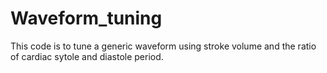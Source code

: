 # Waveform_tuning
This code is to tune a generic waveform using stroke volume and the ratio of cardiac sytole and diastole period.
